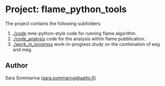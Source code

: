 Project: flame_python_tools
=====
The project contains the following subfolders:  
1. [./code](./code/) mne-python-style code for running flame algorithm. <br>
2. [./code_analysis](./code_analysis) code for the analysis within flame pubblication. <br>
3. [./work_in_progress](./work_in_progress) work-in-progress study on the combination of eeg and meg <br>

Author 
-----
Sara Sommariva (sara.sommariva@aalto.fi)